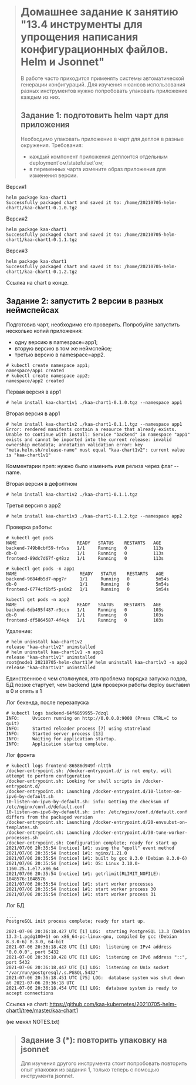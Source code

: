 > # Домашнее задание к занятию "13.4 инструменты для упрощения написания конфигурационных файлов. Helm и Jsonnet"
> В работе часто приходится применять системы автоматической генерации конфигураций. Для изучения нюансов использования разных инструментов нужно попробовать упаковать приложение каждым из них.
>
> ## Задание 1: подготовить helm чарт для приложения
> Необходимо упаковать приложение в чарт для деплоя в разные окружения. Требования:
> * каждый компонент приложения деплоится отдельным deployment’ом/statefulset’ом;
> * в переменных чарта измените образ приложения для изменения версии.
>

Версия1

```
helm package kaa-chart1
Successfully packaged chart and saved it to: /home/20210705-helm-chart1/kaa-chart1-0.1.0.tgz
```

Версия2

```
helm package kaa-chart1
Successfully packaged chart and saved it to: /home/20210705-helm-chart1/kaa-chart1-0.1.1.tgz
```

Версия3

```
helm package kaa-chart1
Successfully packaged chart and saved it to: /home/20210705-helm-chart1/kaa-chart1-0.1.2.tgz
```

Ссылка на chart в конце.

## Задание 2: запустить 2 версии в разных неймспейсах
Подготовив чарт, необходимо его проверить. Попробуйте запустить несколько копий приложения:
* одну версию в namespace=app1;
* вторую версию в том же неймспейсе;
* третью версию в namespace=app2.

```
# kubectl create namespace app1;
namespace/app1 created
# kubectl create namespace app2;
namespace/app2 created

```



Первая версия в app1

```
# helm install kaa-chart1v1 ./kaa-chart1-0.1.0.tgz --namespace app1
```

Вторая версия в app1

```
# helm install kaa-chart1v2 ./kaa-chart1-0.1.1.tgz --namespace app1
Error: rendered manifests contain a resource that already exists. Unable to continue with install: Service "backend" in namespace "app1" exists and cannot be imported into the current release: invalid ownership metadata; annotation validation error: key "meta.helm.sh/release-name" must equal "kaa-chart1v2": current value is "kaa-chart1v1"
```

Комментарии преп: нужно было изменить имя релиза через флаг --name.


Вторая версия в дефолтном

```
# helm install kaa-chart1v2 ./kaa-chart1-0.1.1.tgz
```

Третья версия в app2

```
# helm install kaa-chart1v3 ./kaa-chart1-0.1.2.tgz --namespace app2
```



Проверка работы: 

```
# kubectl get pods
NAME                       READY   STATUS    RESTARTS   AGE
backend-749b8cbf59-fr6vs   1/1     Running   0          113s
db-0                       1/1     Running   0          113s
frontend-89dc7d67f-g48zz   1/1     Running   0          113s
```



```
# kubectl get pods -n app1
NAME                        READY   STATUS    RESTARTS   AGE
backend-9684db5d7-npg7r     1/1     Running   0          5m54s
db-0                        1/1     Running   0          5m54s
frontend-6774cf6bf5-ps6m2   1/1     Running   0          5m54s
```



```
kubectl get pods -n app2
NAME                       READY   STATUS    RESTARTS   AGE
backend-6db495f487-r9ccn   1/1     Running   0          103s
db-0                       1/1     Running   0          103s
frontend-df5864587-4f4qk   1/1     Running   0          103s
```



Удаление:

```
# helm uninstall kaa-chart1v2
release "kaa-chart1v2" uninstalled
# helm uninstall kaa-chart1v1 -n app1
release "kaa-chart1v1" uninstalled
root@node1 20210705-helm-chart1]# helm uninstall kaa-chart1v3 -n app2
release "kaa-chart1v3" uninstalled
```

Единственное с чем столкнулся, это проблема порядка запуска подов, БД позже стартует, чем backend (для проверки работы deploy выставил в 0 и опять в 1

Лог бекенда, после перезапуска

```
# kubectl logs backend-64f6859955-7dzql
INFO:     Uvicorn running on http://0.0.0.0:9000 (Press CTRL+C to quit)
INFO:     Started reloader process [7] using statreload
INFO:     Started server process [13]
INFO:     Waiting for application startup.
INFO:     Application startup complete.
```

Лог фронта

```
# kubectl logs frontend-86586d949f-nltth
/docker-entrypoint.sh: /docker-entrypoint.d/ is not empty, will attempt to perform configuration
/docker-entrypoint.sh: Looking for shell scripts in /docker-entrypoint.d/
/docker-entrypoint.sh: Launching /docker-entrypoint.d/10-listen-on-ipv6-by-default.sh
10-listen-on-ipv6-by-default.sh: info: Getting the checksum of /etc/nginx/conf.d/default.conf
10-listen-on-ipv6-by-default.sh: info: /etc/nginx/conf.d/default.conf differs from the packaged version
/docker-entrypoint.sh: Launching /docker-entrypoint.d/20-envsubst-on-templates.sh
/docker-entrypoint.sh: Launching /docker-entrypoint.d/30-tune-worker-processes.sh
/docker-entrypoint.sh: Configuration complete; ready for start up
2021/07/06 20:35:54 [notice] 1#1: using the "epoll" event method
2021/07/06 20:35:54 [notice] 1#1: nginx/1.21.0
2021/07/06 20:35:54 [notice] 1#1: built by gcc 8.3.0 (Debian 8.3.0-6)
2021/07/06 20:35:54 [notice] 1#1: OS: Linux 3.10.0-1160.25.1.el7.x86_64
2021/07/06 20:35:54 [notice] 1#1: getrlimit(RLIMIT_NOFILE): 1048576:1048576
2021/07/06 20:35:54 [notice] 1#1: start worker processes
2021/07/06 20:35:54 [notice] 1#1: start worker process 30
2021/07/06 20:35:54 [notice] 1#1: start worker process 31
```

Лог БД

```
....
PostgreSQL init process complete; ready for start up.

2021-07-06 20:36:18.427 UTC [1] LOG:  starting PostgreSQL 13.3 (Debian 13.3-1.pgdg100+1) on x86_64-pc-linux-gnu, compiled by gcc (Debian 8.3.0-6) 8.3.0, 64-bit
2021-07-06 20:36:18.428 UTC [1] LOG:  listening on IPv4 address "0.0.0.0", port 5432
2021-07-06 20:36:18.428 UTC [1] LOG:  listening on IPv6 address "::", port 5432
2021-07-06 20:36:18.447 UTC [1] LOG:  listening on Unix socket "/var/run/postgresql/.s.PGSQL.5432"
2021-07-06 20:36:18.451 UTC [75] LOG:  database system was shut down at 2021-07-06 20:36:18 UTC
2021-07-06 20:36:18.454 UTC [1] LOG:  database system is ready to accept connections

```





Ссылка на chart: https://github.com/kaa-kubernetes/20210705-helm-chart1/tree/master/kaa-chart1

(не менял NOTES.txt)



> ## Задание 3 (*): повторить упаковку на jsonnet
> Для изучения другого инструмента стоит попробовать повторить опыт упаковки из задания 1, только теперь с помощью инструмента jsonnet.
